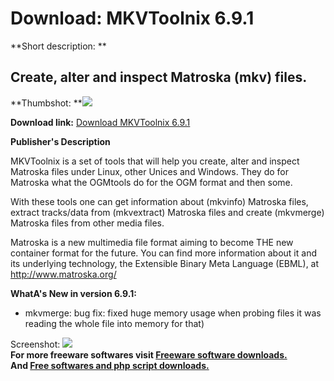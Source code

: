 # Download: MKVToolnix 6.9.1

**Short description: **

## Create, alter and inspect Matroska (mkv) files.

  
**Thumbshot: **![](http://www.freewarefiles.com/screenshot/mkvtoolnix_md.jpg)   
  
**Download link:** [Download MKVToolnix 6.9.1](http://freesoftwares.boysofts.com/MKVToolnix_program_46425.html)  
  

**Publisher's Description**  
  

MKVToolnix is a set of tools that will help you create, alter and inspect
Matroska files under Linux, other Unices and Windows. They do for Matroska
what the OGMtools do for the OGM format and then some.

With these tools one can get information about (mkvinfo) Matroska files,
extract tracks/data from (mkvextract) Matroska files and create (mkvmerge)
Matroska files from other media files.

Matroska is a new multimedia file format aiming to become THE new container
format for the future. You can find more information about it and its
underlying technology, the Extensible Binary Meta Language (EBML), at
<http://www.matroska.org/>

**WhatA's New in version 6.9.1:**

  * mkvmerge: bug fix: fixed huge memory usage when probing files it was reading the whole file into memory for that) 

  
  
Screenshot: ![](http://www.freewarefiles.com/screenshot/mkvtoolnix.jpg)  
**For more freeware softwares visit [Freeware software downloads.](http://freesoftwares.boysofts.com/)**   
**And [Free softwares and php script downloads.](http://www.boysofts.com/)**


